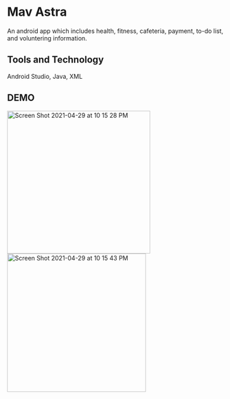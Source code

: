 # Mav Astra
An android app which includes health, fitness, cafeteria, payment, to-do list, and voluntering information.

## Tools and Technology
Android Studio, Java, XML


## DEMO
<img width="333" alt="Screen Shot 2021-04-29 at 10 15 28 PM" src="https://user-images.githubusercontent.com/67445848/116644455-02cab080-a939-11eb-91fd-d2e59d046336.png">
<img width="323" alt="Screen Shot 2021-04-29 at 10 15 43 PM" src="https://user-images.githubusercontent.com/67445848/116644451-0100ed00-a939-11eb-9739-bcb61d5bbb8f.png">

